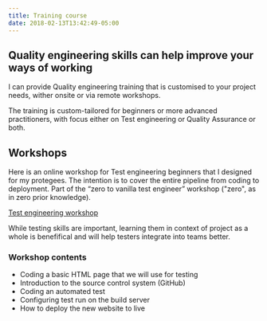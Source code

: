 ```yaml
---
title: Training course
date: 2018-02-13T13:42:49-05:00
---
```


## Quality engineering skills can help improve your ways of working

I can provide Quality engineering training that is customised to your project needs, wither onsite or via remote workshops.

The training is custom-tailored for beginners or more advanced practitioners, with focus either on Test engineering or Quality Assurance or both.

## Workshops
Here is an online workshop for Test engineering beginners that I designed for my protegees. The intention is to cover the entire pipeline from coding to deployment. Part of the “zero to vanilla test engineer” workshop ("zero", as in zero prior knowledge).

[Test engineering workshop](https://tender-jackson-59eb23.netlify.com/training-course/traning-course.md)

While testing skills are important, learning them in context of project as a whole is benefifical and will help testers integrate into teams better.

### Workshop contents

* Coding a basic HTML page that we will use for testing
* Introduction to the source control system (GitHub)
* Coding an automated test
* Configuring test run on the build server
* How to deploy the new website to live